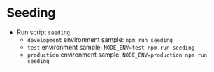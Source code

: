 # Seeding

* Run script `seeding`.
  - `development` environment sample: `npm run seeding`
  - `test` environment sample: `NODE_ENV=test npm run seeding`
  - `production` environment sample: `NODE_ENV=production npm run seeding`  
